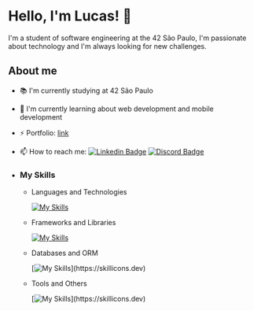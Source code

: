 # Hello, I'm Lucas! 👋

I'm a student of software engineering at the 42 São Paulo, I'm passionate about technology and I'm always looking for new challenges.

## About me

- 📚 I'm currently studying at 42 São Paulo
- 🌱 I'm currently learning about web development and mobile development
- ⚡ Portfolio: [link](https://ilucaspires.vercel.app/)
- 📫 How to reach me:
  [![Linkedin Badge](https://img.shields.io/badge/-Lucas%20Pires-2a313d?style=flat-square&logo=Linkedin&logoColor=white&link=https://www.linkedin.com/in/lucas-pires-9b5b1b1b3/)](https://www.linkedin.com/in/ilucaspires/)
  [![Discord Badge](https://img.shields.io/badge/-LucasPires%231962-2a313d?style=flat-square&logo=Discord&logoColor=white&link=https://discordapp.com/users/LucasPires%231962/)](https://discordapp.com/users/71000000000000000/)

- ### My Skills

  - Languages and Technologies

      [![My Skills](https://skillicons.dev/icons?i=js,ts,html,md,css,py,c,php)](https://skillicons.dev)

  - Frameworks and Libraries

      [![My Skills](https://skillicons.dev/icons?i=react,express,django,next,tailwind,bootstrap,vite,sass)](https://skillicons.dev)

  - Databases and ORM

      [![My Skills](https://skillicons.dev/icons?i=postgresql,mysql,mongo,prisma,sequelize,)](https://skillicons.dev)

  - Tools and Others

      [![My Skills](https://skillicons.dev/icons?i=git,github,vscode,linux,docker,figma,)](https://skillicons.dev)

